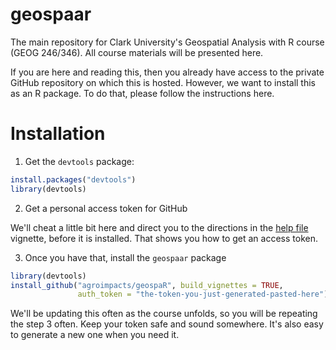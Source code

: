 # geospaar
The main repository for Clark University's Geospatial Analysis with R course (GEOG 246/346). All course materials will be presented here.

If you are here and reading this, then you already have access to the private GitHub repository on which this is hosted.  However, we want to install this as an R package. To do that, please follow the instructions here.

# Installation

1. Get the `devtools` package:

```R
install.packages("devtools")
library(devtools)
```

2. Get a personal access token for GitHub

We'll cheat a little bit here and direct you to the directions in the [help file](https://www.dropbox.com/s/pbf9phn8h4rl09d/help.html?dl=0) vignette, before it is installed. That shows you how to get an access token. 

3. Once you have that, install the `geospaar` package

```R
library(devtools)
install_github("agroimpacts/geospaR", build_vignettes = TRUE, 
               auth_token = "the-token-you-just-generated-pasted-here"))
```

We'll be updating this often as the course unfolds, so you will be repeating the step 3 often.  Keep your token safe and sound somewhere. It's also easy to generate a new one when you need it.  
